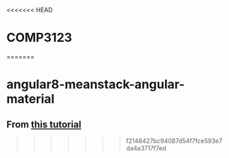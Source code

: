<<<<<<< HEAD
# COMP3123
=======
# angular8-meanstack-angular-material

## From [this tutorial](https://www.positronx.io/angular-8-mean-stack-tutorial-build-crud-angular-material/)
>>>>>>> f2148427bc94087d54f7fce593e7da4a3717f7ed
